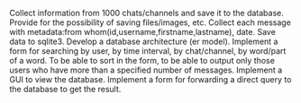 Collect information from 1000 chats/channels and save it to the database.
Provide for the possibility of saving files/images, etc.
Collect each message with metadata:from whom(id,username,firstname,lastname), date.
Save data to sqlite3.
Develop a database architecture (er model).
Implement a form for searching by user, by time interval, by chat/channel, by word/part of a word.
To be able to sort in the form, to be able to output only those users who have more than a specified number of messages.
Implement a GUI to view the database.
Implement a form for forwarding a direct query to the database to get the result.
